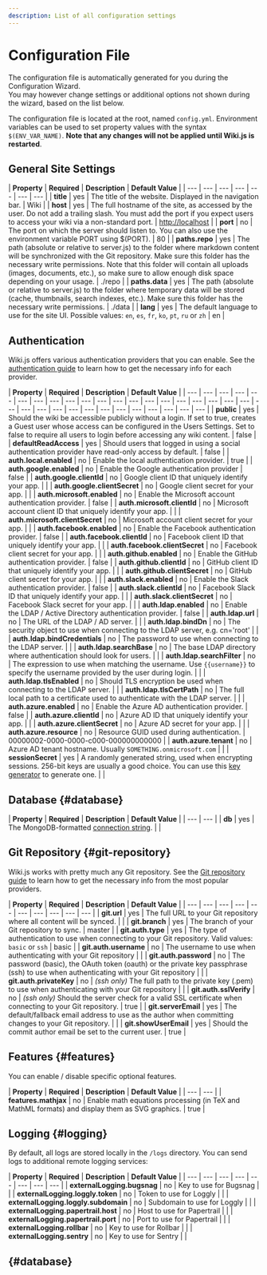 ```yaml
---
description: List of all configuration settings
---
```


# Configuration File

The configuration file is automatically generated for you during the Configuration Wizard.  
You may however change settings or additional options not shown during the wizard, based on the list below.

The configuration file is located at the root, named `config.yml`. Environment variables can be used to set property values with the syntax `$(ENV_VAR_NAME)`. **Note that any changes will not be applied until Wiki.js is restarted**.

## General Site Settings

| **Property** | **Required** | **Description** | **Default Value** |
| --- | --- | --- | --- | --- | --- | --- |
| **title** | yes | The title of the website. Displayed in the navigation bar. | Wiki |
| **host** | yes | The full hostname of the site, as accessed by the user. Do not add a trailing slash. You must add the port if you expect users to access your wiki via a non-standard port. | [http://localhost](http://localhost/) |
| **port** | no | The port on which the server should listen to. You can also use the environment variable PORT using $\(PORT\). | 80 |
| **paths.repo** | yes | The path \(absolute or relative to server.js\) to the folder where markdown content will be synchronized with the Git repository. Make sure this folder has the necessary write permissions. Note that this folder will contain all uploads \(images, documents, etc.\), so make sure to allow enough disk space depending on your usage. | ./repo |
| **paths.data** | yes | The path \(absolute or relative to server.js\) to the folder where temporary data will be stored \(cache, thumbnails, search indexes, etc.\). Make sure this folder has the necessary write permissions. | ./data |
| **lang** | yes | The default language to use for the site UI. Possible values: `en`, `es`, `fr`, `ko`, `pt`, `ru` or `zh` | en |

## Authentication

Wiki.js offers various authentication providers that you can enable. See the [authentication guide](https://docs-legacy.requarks.io/wiki/install/authentication) to learn how to get the necessary info for each provider.

| **Property** | **Required** | **Description** | **Default Value** |
| --- | --- | --- | --- | --- | --- | --- | --- | --- | --- | --- | --- | --- | --- | --- | --- | --- | --- | --- | --- | --- | --- | --- | --- | --- | --- | --- | --- | --- | --- | --- | --- | --- |
| **public** | yes | Should the wiki be accessible publicly without a login. If set to true, creates a Guest user whose access can be configured in the Users Settings. Set to false to require all users to login before accessing any wiki content. | false |
| **defaultReadAccess** | yes | Should users that logged in using a social authentication provider have read-only access by default. | false |
| **auth.local.enabled** | no | Enable the local authentication provider. | true |
| **auth.google.enabled** | no | Enable the Google authentication provider | false |
| **auth.google.clientId** | no | Google client ID that uniquely identify your app. |  |
| **auth.google.clientSecret** | no | Google client secret for your app. |  |
| **auth.microsoft.enabled** | no | Enable the Microsoft account authentication provider. | false |
| **auth.microsoft.clientId** | no | Microsoft account client ID that uniquely identify your app. |  |
| **auth.microsoft.clientSecret** | no | Microsoft account client secret for your app. |  |
| **auth.facebook.enabled** | no | Enable the Facebook authentication provider. | false |
| **auth.facebook.clientId** | no | Facebook client ID that uniquely identify your app. |  |
| **auth.facebook.clientSecret** | no | Facebook client secret for your app. |  |
| **auth.github.enabled** | no | Enable the GitHub authentication provider. | false |
| **auth.github.clientId** | no | GitHub client ID that uniquely identify your app. |  |
| **auth.github.clientSecret** | no | GitHub client secret for your app. |  |
| **auth.slack.enabled** | no | Enable the Slack authentication provider. | false |
| **auth.slack.clientId** | no | Facebook Slack ID that uniquely identify your app. |  |
| **auth.slack.clientSecret** | no | Facebook Slack secret for your app. |  |
| **auth.ldap.enabled** | no | Enable the LDAP / Active Directory authentication provider. | false |
| **auth.ldap.url** | no | The URL of the LDAP / AD server. |  |
| **auth.ldap.bindDn** | no | The security object to use when connecting to the LDAP server, e.g. cn='root' |  |
| **auth.ldap.bindCredentials** | no | The password to use when connecting to the LDAP server. |  |
| **auth.ldap.searchBase** | no | The base LDAP directory where authentication should look for users. |  |
| **auth.ldap.searchFilter** | no | The expression to use when matching the username. Use `{{username}}` to specify the username provided by the user during login. |  |
| **auth.ldap.tlsEnabled** | no | Should TLS encryption be used when connecting to the LDAP server. |  |
| **auth.ldap.tlsCertPath** | no | The full local path to a certificate used to authenticate with the LDAP server. |  |
| **auth.azure.enabled** | no | Enable the Azure AD authentication provider. | false |
| **auth.azure.clientId** | no | Azure AD ID that uniquely identify your app. |  |
| **auth.azure.clientSecret** | no | Azure AD secret for your app. |  |
| **auth.azure.resource** | no | Resource GUID used during authentication. | 00000002-0000-0000-c000-000000000000 |
| **auth.azure.tenant** | no | Azure AD tenant hostname. Usually `SOMETHING.onmicrosoft.com` |  |
| **sessionSecret** | yes | A randomly generated string, used when encrypting sessions. 256-bit keys are usually a good choice. You can use this [key generator](http://randomkeygen.com/) to generate one. |  |

## Database {#database}

| **Property** | **Required** | **Description** | **Default Value** |
| --- | --- |
| **db** | yes | The MongoDB-formatted [connection string](https://docs-legacy.requarks.io/wiki/install/database). |  |

## Git Repository {#git-repository}

Wiki.js works with pretty much any Git repository. See the [Git repository guide](https://docs-legacy.requarks.io/wiki/install/git) to learn how to get the necessary info from the most popular providers.

| **Property** | **Required** | **Description** | **Default Value** |
| --- | --- | --- | --- | --- | --- | --- | --- | --- | --- |
| **git.url** | yes | The full URL to your Git repository where all content will be synced. |  |
| **git.branch** | yes | The branch of your Git repository to sync. | master |
| **git.auth.type** | yes | The type of authentication to use when connecting to your Git repository. Valid values: `basic` or `ssh` | basic |
| **git.auth.username** | no | The username to use when authenticating with your Git repository |  |
| **git.auth.password** | no | The password \(basic\), the OAuth token \(oauth\) or the private key passphrase \(ssh\) to use when authenticating with your Git repository |  |
| **git.auth.privateKey** | no | _\(ssh only\)_ The full path to the private key \(.pem\) to use when authenticating with your Git repository |  |
| **git.auth.sslVerify** | no | _\(ssh only\)_ Should the server check for a valid SSL certificate when connecting to your Git repository. | true |
| **git.serverEmail** | yes | The default/fallback email address to use as the author when committing changes to your Git repository. |  |
| **git.showUserEmail** | yes | Should the commit author email be set to the current user. | true |

## Features {#features}

You can enable / disable specific optional features.

| **Property** | **Required** | **Description** | **Default Value** |
| --- | --- |
| **features.mathjax** | no | Enable math equations processing \(in TeX and MathML formats\) and display them as SVG graphics. | true |

## Logging {#logging}

By default, all logs are stored locally in the `/logs` directory. You can send logs to additional remote logging services:

| **Property** | **Required** | **Description** | **Default Value** |
| --- | --- | --- | --- | --- | --- | --- | --- |
| **externalLogging.bugsnag** | no | Key to use for Bugsnag |  |
| **externalLogging.loggly.token** | no | Token to use for Loggly |  |
| **externalLogging.loggly.subdomain** | no | Subdomain to use for Loggly |  |
| **externalLogging.papertrail.host** | no | Host to use for Papertrail |  |
| **externalLogging.papertrail.port** | no | Port to use for Papertrail |  |
| **externalLogging.rollbar** | no | Key to use for Rollbar |  |
| **externalLogging.sentry** | no | Key to use for Sentry |  |

##  {#database}

